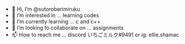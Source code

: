 - 👋 Hi, I’m @sutoroberimiruku
- 👀 I’m interested in ... learning codes
- 🌱 I’m currently learning ... c and c++
- 💞️ I’m looking to collaborate on ... assignments
- 📫 How to reach me ... discord いちごミルク#9491 or ig: ellie.shamac

<!---
sutoroberimiruku/sutoroberimiruku is a ✨ special ✨ repository because its `README.md` (this file) appears on your GitHub profile.
You can click the Preview link to take a look at your changes.
--->

